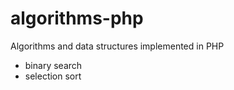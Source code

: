 # algorithms-php
Algorithms and data structures implemented in PHP

- binary search
- selection sort
